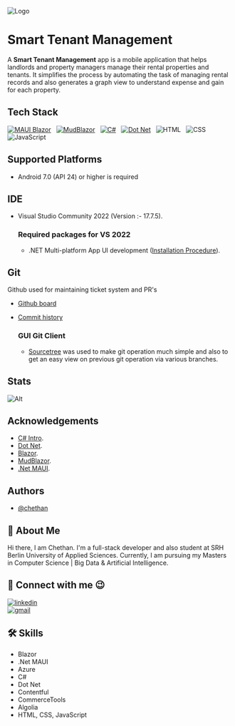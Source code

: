 
![Logo](https://drive.google.com/uc?id=1MJtQjj8EHs8qJh-RcTQhHfD1kcaTnQEK)


# Smart Tenant Management

A **Smart Tenant Management** app is a mobile application that helps landlords and property managers manage their rental properties and tenants. It simplifies the process by automating the task of managing rental records and also generates a graph view to understand expense and gain for each property. 


## Tech Stack

[![MAUI Blazor](https://img.shields.io/badge/MAUI%20Blazor-v6.0-purple.svg)](https://learn.microsoft.com/en-us/aspnet/core/blazor/hybrid/tutorials/maui?view=aspnetcore-6.0) &nbsp; [![MudBlazor](https://img.shields.io/badge/MudBlazor-v6.11.0-purple.svg)](https://mudblazor.com/) &nbsp; [![C#](https://img.shields.io/badge/C%23-v11.0-purple.svg)](https://learn.microsoft.com/en-us/dotnet/csharp/whats-new/csharp-11) &nbsp; [![Dot Net](https://img.shields.io/badge/Dot%20Net-v6.0-purple.svg)](https://learn.microsoft.com/en-us/dotnet/core/whats-new/dotnet-6) &nbsp; ![HTML](https://img.shields.io/badge/HTML-v5.0-d25837.svg) &nbsp; ![CSS](https://img.shields.io/badge/CSS-4e9cd3.svg) &nbsp; ![JavaScript](https://img.shields.io/badge/JavaScript-yellow.svg)


## Supported Platforms

 - Android 7.0 (API 24) or higher is required


## IDE

 - Visual Studio Community 2022 (Version :- 17.7.5).
 
	### Required packages for VS 2022
	- .NET Multi-platform App Ul development ([Installation Procedure](https://dotnet.microsoft.com/en-us/learn/maui/first-app-tutorial/install)).

## Git

Github used for maintaining ticket system and PR's
- [Github board](https://github.com/users/chethandvg/projects/1)
- [Commit history](https://github.com/chethandvg/tenant-management/pulls)

	### GUI Git Client
	- [Sourcetree](https://www.sourcetreeapp.com/) was used to make git operation much simple and also to get an easy view on previous git operation via various branches.

## Stats

![Alt](https://repobeats.axiom.co/api/embed/684a449d63c075c48b449b84a1f667a4d73b07e8.svg "Repobeats analytics image")


## Acknowledgements

 - [C# Intro](https://learn.microsoft.com/en-us/dotnet/csharp/tour-of-csharp/).
 - [Dot Net](https://dotnet.microsoft.com/en-us/).
 - [Blazor](https://dotnet.microsoft.com/en-us/apps/aspnet/web-apps/blazor).
 - [MudBlazor](https://mudblazor.com/).
 - [.Net MAUI](https://learn.microsoft.com/en-us/aspnet/core/blazor/hybrid/tutorials/maui?view=aspnetcore-6.0).


## Authors

- [@chethan](https://github.com/chethandvg)


## 🚀 About Me
Hi there, I am Chethan. I'm a full-stack developer and also student at SRH Berlin University of Applied Sciences. Currently, I am pursuing my Masters in Computer Science | Big Data & Artificial Intelligence. 
    


## 🔗 Connect with me 😉

[![linkedin](https://img.shields.io/badge/linkedin-0A66C2?style=for-the-badge&logo=linkedin&logoColor=white)](https://www.linkedin.com/in/chethan-d-v-aa4a55174/)<br />
[![gmail](https://img.shields.io/badge/Gmail-D14836?style=for-the-badge&logo=gmail&logoColor=white)](mailto:chethandvg3@gamil.com)



## 🛠 Skills
- Blazor
- .Net MAUI
- Azure
- C#
- Dot Net
- Contentful
- CommerceTools
- Algolia
- HTML, CSS, JavaScript

